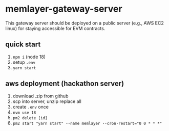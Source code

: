 # memlayer-gateway-server
This gateway server should be deployed on a public server (e.g., AWS EC2 linux) for staying accessible for EVM contracts.

## quick start
1. `npm i` (node 18)
2. setup `.env`
3. `yarn start`

## aws deployment (hackathon server)
1. download .zip from github
2. scp into server, unzip replace all
3. create `.env` once
4. `nvm use 18`
5. `pm2 delete [id]`
6. `pm2 start "yarn start" --name memlayer --cron-restart="0 0 * * *"`
